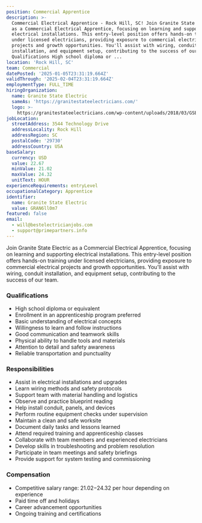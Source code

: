 ```yaml
---
position: Commercial Apprentice
description: >-
  Commercial Electrical Apprentice - Rock Hill, SC! Join Granite State Electric
  as a Commercial Electrical Apprentice, focusing on learning and supporting
  electrical installations. This entry-level position offers hands-on training
  under licensed electricians, providing exposure to commercial electrical
  projects and growth opportunities. You'll assist with wiring, conduit
  installation, and equipment setup, contributing to the success of our team.
  Qualifications High school diploma or ...
location: 'Rock Hill, SC'
team: Commercial
datePosted: '2025-01-05T23:31:19.664Z'
validThrough: '2025-02-04T23:31:19.664Z'
employmentType: FULL_TIME
hiringOrganization:
  name: Granite State Electric
  sameAs: 'https://granitestateelectricians.com/'
  logo: >-
    https://granitestateelectricians.com/wp-content/uploads/2018/03/GSE-2c-Logo-4.jpg
jobLocation:
  streetAddress: 3544 Technology Drive
  addressLocality: Rock Hill
  addressRegion: SC
  postalCode: '29730'
  addressCountry: USA
baseSalary:
  currency: USD
  value: 22.67
  minValue: 21.02
  maxValue: 24.32
  unitText: HOUR
experienceRequirements: entryLevel
occupationalCategory: Apprentice
identifier:
  name: Granite State Electric
  value: GRAN6ll0m7
featured: false
email:
  - will@bestelectricianjobs.com
  - support@primepartners.info
---
```




Join Granite State Electric as a Commercial Electrical Apprentice, focusing on learning and supporting electrical installations. This entry-level position offers hands-on training under licensed electricians, providing exposure to commercial electrical projects and growth opportunities. You'll assist with wiring, conduit installation, and equipment setup, contributing to the success of our team.

### Qualifications
- High school diploma or equivalent
- Enrollment in an apprenticeship program preferred
- Basic understanding of electrical concepts
- Willingness to learn and follow instructions
- Good communication and teamwork skills
- Physical ability to handle tools and materials
- Attention to detail and safety awareness
- Reliable transportation and punctuality

### Responsibilities
- Assist in electrical installations and upgrades
- Learn wiring methods and safety protocols
- Support team with material handling and logistics
- Observe and practice blueprint reading
- Help install conduit, panels, and devices
- Perform routine equipment checks under supervision
- Maintain a clean and safe worksite
- Document daily tasks and lessons learned
- Attend required training and apprenticeship classes
- Collaborate with team members and experienced electricians
- Develop skills in troubleshooting and problem resolution
- Participate in team meetings and safety briefings
- Provide support for system testing and commissioning

### Compensation
- Competitive salary range: $21.02-$24.32 per hour depending on experience
- Paid time off and holidays
- Career advancement opportunities
- Ongoing training and certifications
